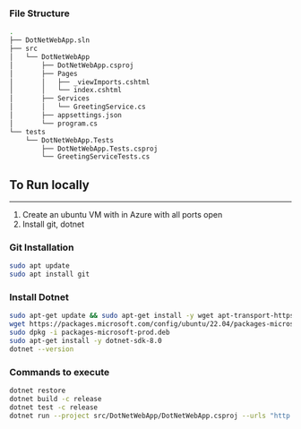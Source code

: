 ### File Structure

```bash
.
├── DotNetWebApp.sln
├── src
│   └── DotNetWebApp
│       ├── DotNetWebApp.csproj
│       ├── Pages
│       │   ├── _viewImports.cshtml
│       │   └── index.cshtml
│       ├── Services
│       │   └── GreetingService.cs
│       ├── appsettings.json
│       └── program.cs
└── tests
    └── DotNetWebApp.Tests
        ├── DotNetWebApp.Tests.csproj
        └── GreetingServiceTests.cs
```


## To Run locally
----------
1. Create an ubuntu VM with in Azure with all ports open
2. Install git, dotnet

### Git Installation
```bash
sudo apt update
sudo apt install git
```

### Install Dotnet
```bash
sudo apt-get update && sudo apt-get install -y wget apt-transport-https
wget https://packages.microsoft.com/config/ubuntu/22.04/packages-microsoft-prod.deb -O packages-microsoft-prod.deb
sudo dpkg -i packages-microsoft-prod.deb
sudo apt-get install -y dotnet-sdk-8.0
dotnet --version
```
### Commands to execute
```bash
dotnet restore
dotnet build -c release
dotnet test -c release
dotnet run --project src/DotNetWebApp/DotNetWebApp.csproj --urls "http://0.0.0.0:5000"
```
